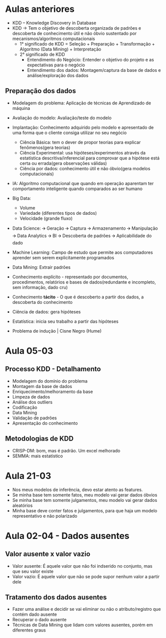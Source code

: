 # Aulas anteriores

- KDD – Knowledge Discovery in Database
- KDD → Tem o objetivo de descoberta organizada de padrões e descoberta de conhecimento útil e não óbvio sustentado por mecanismos/algoritmos computacionais
  - 1° significado de KDD = Seleção + Preparação + Transformação + Algoritmo (Data Mining) + Interpretação
  - 2° significado de KDD 
    - Entendimento do Negócio: Entender o objetivo do projeto e as expectativas para o negócio
    - Entendimento dos dados: Montagem/captura da base de dados e análise/exploração dos dados
## Preparação dos dados
- Modelagem do problema: Aplicação de técnicas de Aprendizado de máquina
- Avaliação do modelo: Avaliação/teste do modelo
- Implantação: Conhecimento adquirido pelo modelo e apresentado de uma forma que o cliente consiga utilizar no seu negócio
	- Ciência Básica: tem o dever de propor teorias para explicar fenômenos(gera teorias)
	- Ciência Experimental: usa hipóteses/experimentos através da estatística descritiva/inferencial para comprovar que a hipótese está certa ou errada(gera observações válidas)
	- Ciência por dados: conhecimento útil e não óbvio(gera modelos computacionais)
- IA: Algoritmo computacional que quando em operação aparentam ter comportamento inteligente quando comparados ao ser humano
- Big Data: 
    - Volume
    - Variedade (diferentes tipos de dados) 
    - Velocidade (grande fluxo)
- Data Science:
	  🡪 Geração
	  🡪 Captura
	  🡪 Armazenamento
	  🡪 Manipulação
	  🡪 Data Analytics
	  🡪 BI
	  🡪 Descoberta de padrões
	  🡪 Aplicabilidade do dado

- Machine Learning: Campo de estudo que permite aos computadores aprender sem serem explicitamente programados
- Data Mining: Extrair padrões
- Conhecimento explícito - representado por documentos, procedimentos, relatórios e bases de dados(redundante e incompleto, sem informação, dado cru)
- Conhecimento **tácito** - O que é descoberto a partir dos dados, a descoberta do conhecimento
- Ciência de dados: gera hipóteses
- Estatística: inicia seu trabalho a partir das hipóteses

- Problema de indução | Cisne Negro (Hume)

# Aula 05-03

## Processo KDD - Detalhamento
- Modelagem do domínio do problema
- Montagem da base de dados
- Enriquecimento/melhoramento da base
- Limpeza de dados
- Análise dos outliers
- Codificação
- Data Mining
- Validação de padrões
- Apresentação do conhecimento

## Metodologias de KDD
- CRISP-DM: bom, mas é padrão. Um excel melhorado
- SEMMA: mais estatístico


# Aula 21-03
- Nos meus modelos de inferência, devo estar atento as features.
- Se minha base tem somente fatos, meu modelo vai gerar dados óbvios
- Se minha base tem somente julgamentos, meu modelo vai gerar dados aleatórios
- Minha base deve conter fatos e julgamentos, para que haja um modelo representativo e não polarizado


# Aula 02-04 - Dados ausentes

## Valor ausente x valor vazio
- Valor ausente: É aquele valor que não foi indserido no conjunto, mas que seu valor existe
- Valor vazio: É aquele valor que não se pode supor nenhum valor a partir dele

## Tratamento dos dados ausentes
- Fazer uma análise e decidir se vai eliminar ou não o atributo/registro que contém dado ausente
- Recuperar o dado ausente
- Técnicas de Data Mining que lidam com valores ausentes, porém em diferentes graus
